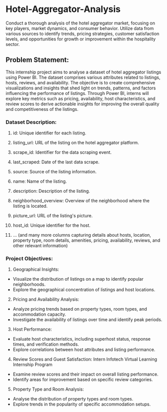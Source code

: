 # Hotel-Aggregator-Analysis
Conduct a thorough analysis of the hotel aggregator market, focusing on key players, market dynamics, and consumer behavior. Utilize data from various sources to identify trends, pricing strategies, customer satisfaction levels, and opportunities for growth or improvement within the hospitality sector.

## Problem Statement:
This internship project aims to analyse a dataset of hotel aggregator listings using Power BI. The dataset
comprises various attributes related to listings, hosts, reviews, and availability. The objective is to create
comprehensive visualizations and insights that shed light on trends, patterns, and factors influencing the
performance of listings. Through Power BI, interns will explore key metrics such as pricing, availability,
host characteristics, and review scores to derive actionable insights for improving the overall quality and
competitiveness of the listings.

### Dataset Description:
1. id: Unique identifier for each listing.
   
3. listing_url: URL of the listing on the hotel aggregator platform.
   
5. scrape_id: Identifier for the data scraping event.
  
7. last_scraped: Date of the last data scrape.
   
9. source: Source of the listing information.
    
11. name: Name of the listing.
    
13. description: Description of the listing.
    
15. neighborhood_overview: Overview of the neighborhood where the listing is located.
    
17. picture_url: URL of the listing's picture.
    
19. host_id: Unique identifier for the host.
    
21. ... (and many more columns capturing details about hosts, location, property type, room details,
amenities, pricing, availability, reviews, and other relevant information)

### Project Objectives:
1. Geographical Insights:
- Visualize the distribution of listings on a map to identify popular neighborhoods.
- Explore the geographical concentration of listings and host locations.
  
2. Pricing and Availability Analysis:
- Analyze pricing trends based on property types, room types, and accommodation capacity.
- Investigate the availability of listings over time and identify peak periods.
  
3. Host Performance:
- Evaluate host characteristics, including superhost status, response times, and verification methods.
- Explore correlations between host attributes and listing performance.
  
4. Review Scores and Guest Satisfaction:
Intern Infotech Virtual Learning Internship Program
- Examine review scores and their impact on overall listing performance.
- Identify areas for improvement based on specific review categories.
  
5. Property Type and Room Analysis:
- Analyse the distribution of property types and room types.
- Explore trends in the popularity of specific accommodation setups.
